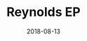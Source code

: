 ---
title: Reynolds EP
date: "2018-08-13"
bandcampUrl: "https://reynolds-band.bandcamp.com/album/intent"
catalogue: CLR-001
image: reynolds_ep_1.jpg
---